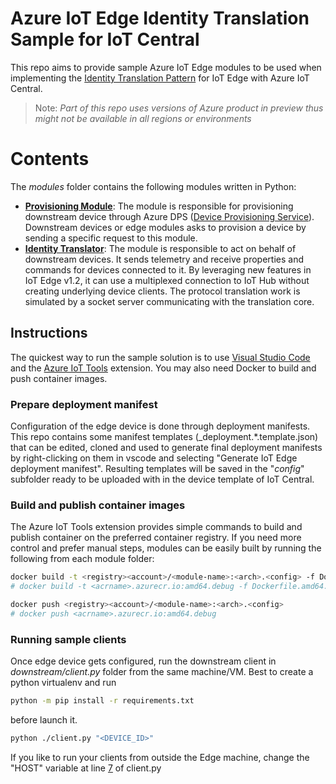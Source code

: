 # Azure IoT Edge Identity Translation Sample for IoT Central

This repo aims to provide sample Azure IoT Edge modules to be used when implementing the [Identity Translation Pattern](https://docs.microsoft.com/en-us/azure/iot-edge/iot-edge-as-gateway?view=iotedge-2020-11#identity-translation) for IoT Edge with Azure IoT Central.

> Note: _Part of this repo uses versions of Azure product in preview thus might not be available in all regions or environments_

# Contents
The _modules_ folder contains the following modules written in Python:
- [__Provisioning Module__](./modules/ProvisioningModule): The module is responsible for provisioning downstream device through Azure DPS ([Device Provisioning Service](https://docs.microsoft.com/en-us/azure/iot-dps/)).
Downstream devices or edge modules asks to provision a device by sending a specific request to this module.
- [__Identity Translator__](./modules/IdTranslator): The module is responsible to act on behalf of downstream devices. It sends telemetry and receive properties and commands for devices connected to it. By leveraging new features in IoT Edge v1.2, it can use a multiplexed connection to IoT Hub without creating underlying device clients.
The protocol translation work is simulated by a socket server communicating with the translation core.
## Instructions

The quickest way to run the sample solution is to use [Visual Studio Code](https://code.visualstudio.com/) and the [Azure IoT Tools](https://marketplace.visualstudio.com/items?itemName=vsciot-vscode.azure-iot-tools) extension.
You may also need Docker to build and push container images.


### Prepare deployment manifest
Configuration of the edge device is done through deployment manifests.
This repo contains some manifest templates (_deployment.*.template.json) that can be edited, cloned and used to generate final deployment manifests by right-clicking on them in vscode and selecting "Generate IoT Edge deployment manifest".
Resulting templates will be saved in the "_config_" subfolder ready to be uploaded with in the device template of IoT Central.

### Build and publish container images

The Azure IoT Tools extension provides simple commands to build and publish container on the preferred container registry.
If you need more control and prefer manual steps, modules can be easily built by running the following from each module folder:

```sh
docker build -t <registry><account>/<module-name>:<arch>.<config> -f Dockerfile.<arch>.<config>
# docker build -t <acrname>.azurecr.io:amd64.debug -f Dockerfile.amd64.debug

docker push <registry><account>/<module-name>:<arch>.<config>
# docker push <acrname>.azurecr.io:amd64.debug
```

### Running sample clients

Once edge device gets configured, run the downstream client in _downstream/client.py_ folder from the same machine/VM.
Best to create a python virtualenv and run

```bash
python -m pip install -r requirements.txt
```

before launch it.

```bash
python ./client.py "<DEVICE_ID>"
```
If you like to run your clients from outside the Edge machine, change the "HOST" variable at line [7](./downstream/client.py#L7) of client.py
